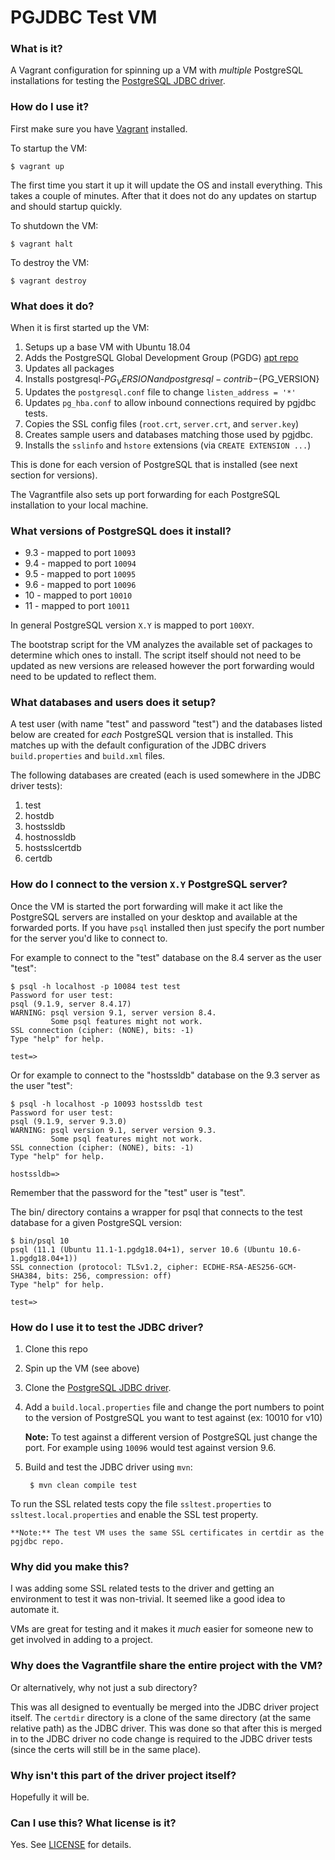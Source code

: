 # PGJDBC Test VM

### What is it?

A Vagrant configuration for spinning up a VM with *multiple* PostgreSQL installations for testing the [PostgreSQL JDBC driver](https://github.com/pgjdbc/pgjdbc).

### How do I use it?

First make sure you have [Vagrant](http://www.vagrantup.com/) installed. 

To startup the VM:

    $ vagrant up

The first time you start it up it will update the OS and install everything. This takes a couple of minutes. After that it does not do any updates on startup and should startup quickly.

To shutdown the VM:

    $ vagrant halt

To destroy the VM:

    $ vagrant destroy

### What does it do?

When it is first started up the VM:

1. Setups up a base VM with Ubuntu 18.04 
1. Adds the PostgreSQL Global Development Group (PGDG) [apt repo](http://wiki.postgresql.org/wiki/Apt)
1. Updates all packages
1. Installs postgresql-${PG_VERSION} and postgresql-contrib-${PG_VERSION}
1. Updates the `postgresql.conf` file to change `listen_address = '*'`
1. Updates `pg_hba.conf` to allow inbound connections required by pgjdbc tests.
1. Copies the SSL config files (`root.crt`, `server.crt`, and `server.key`)
1. Creates sample users and databases matching those used by pgjdbc.
1. Installs the `sslinfo` and `hstore` extensions (via `CREATE EXTENSION ...`)

This is done for each version of PostgreSQL that is installed (see next section for versions).

The Vagrantfile also sets up port forwarding for each PostgreSQL installation to your local machine.

### What versions of PostgreSQL does it install?

 * 9.3 - mapped to port `10093`
 * 9.4 - mapped to port `10094`
 * 9.5 - mapped to port `10095`
 * 9.6 - mapped to port `10096`
 * 10 - mapped to port `10010`
 * 11 - mapped to port `10011`

In general PostgreSQL version `X.Y` is mapped to port `100XY`.

The bootstrap script for the VM analyzes the available set of packages to determine which ones to install. The script itself should not need to be updated as new versions are released however the port forwarding would need to be updated to reflect them.

### What databases and users does it setup?

A test user (with name "test" and password "test") and the databases listed below are created for *each* PostgreSQL version that is installed. This matches up with the default configuration of the JDBC drivers `build.properties` and `build.xml` files.

The following databases are created (each is used somewhere in the JDBC driver tests):

1. test 
1. hostdb 
1. hostssldb 
1. hostnossldb 
1. hostsslcertdb 
1. certdb 

### How do I connect to the version `X.Y` PostgreSQL server?

Once the VM is started the port forwarding will make it act like the PostgreSQL servers are installed on your desktop and available at the forwarded ports. If you have `psql` installed then just specify the port number for the server you'd like to connect to.

For example to connect to the "test" database on the 8.4 server as the user "test":

    $ psql -h localhost -p 10084 test test
    Password for user test: 
    psql (9.1.9, server 8.4.17)
    WARNING: psql version 9.1, server version 8.4.
             Some psql features might not work.
    SSL connection (cipher: (NONE), bits: -1)
    Type "help" for help.
    
    test=> 

Or for example to connect to the "hostssldb" database on the 9.3 server as the user "test":

    $ psql -h localhost -p 10093 hostssldb test
    Password for user test: 
    psql (9.1.9, server 9.3.0)
    WARNING: psql version 9.1, server version 9.3.
             Some psql features might not work.
    SSL connection (cipher: (NONE), bits: -1)
    Type "help" for help.
    
    hostssldb=>

Remember that the password for the "test" user is "test".

The bin/ directory contains a wrapper for psql that connects to the test database for a given PostgreSQL version:


    $ bin/psql 10
    psql (11.1 (Ubuntu 11.1-1.pgdg18.04+1), server 10.6 (Ubuntu 10.6-1.pgdg18.04+1))
    SSL connection (protocol: TLSv1.2, cipher: ECDHE-RSA-AES256-GCM-SHA384, bits: 256, compression: off)
    Type "help" for help.

    test=> 


### How do I use it to test the JDBC driver?

1. Clone this repo
1. Spin up the VM (see above)
1. Clone the [PostgreSQL JDBC driver](https://github.com/pgjdbc/pgjdbc).
1. Add a `build.local.properties` file and change the port numbers to point to the version of PostgreSQL you want to test against (ex: 10010 for v10)

    **Note:** To test against a different version of PostgreSQL just change the port. For example using `10096` would test against version 9.6.

1. Build and test the JDBC driver using `mvn`:

        $ mvn clean compile test

To run the SSL related tests copy the file `ssltest.properties` to `ssltest.local.properties` and enable the SSL test property.

    **Note:** The test VM uses the same SSL certificates in certdir as the pgjdbc repo.

### Why did you make this?

I was adding some SSL related tests to the driver and getting an environment to test it was non-trivial. It seemed like a good idea to automate it.

VMs are great for testing and it makes it *much* easier for someone new to get involved in adding to a project.

### Why does the Vagrantfile share the entire project with the VM?

Or alternatively, why not just a sub directory?

This was all designed to eventually be merged into the JDBC driver project itself. The `certdir` directory is a clone of the same directory (at the same relative path) as the JDBC driver. This was done so that after this is merged in to the JDBC driver no code change is required to the JDBC driver tests (since the certs will still be in the same place).

### Why isn't this part of the driver project itself?

Hopefully it will be.

### Can I use this? What license is it?

Yes. See [LICENSE](LICENSE) for details.
